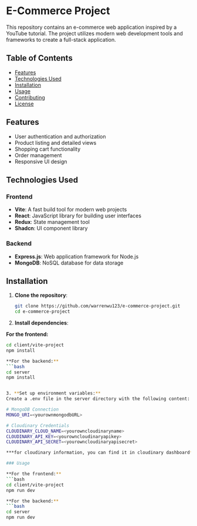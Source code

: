 # E-Commerce Project

This repository contains an e-commerce web application inspired by a YouTube tutorial. The project utilizes modern web development tools and frameworks to create a full-stack application.

## Table of Contents

- [Features](#features)
- [Technologies Used](#technologies-used)
- [Installation](#installation)
- [Usage](#usage)
- [Contributing](#contributing)
- [License](#license)

## Features

- User authentication and authorization
- Product listing and detailed views
- Shopping cart functionality
- Order management
- Responsive UI design

## Technologies Used

### Frontend

- **Vite**: A fast build tool for modern web projects
- **React**: JavaScript library for building user interfaces
- **Redux**: State management tool
- **Shadcn**: UI component library

### Backend

- **Express.js**: Web application framework for Node.js
- **MongoDB**: NoSQL database for data storage

## Installation

1. **Clone the repository**:

   ```bash
   git clone https://github.com/warrenwu123/e-commerce-project.git
   cd e-commerce-project

2. **Install dependencies**:

**For the frontend:**
  ```bash
  cd client/vite-project
  npm install

**For the backend:**
  ```bash
  cd server
  npm install


3. **Set up environment variables:**
  Create a .env file in the server directory with the following content:

  # MongoDB Connection
  MONGO_URI=<yourownmongodbURL>
  
  # Cloudinary Credentials    
  CLOUDINARY_CLOUD_NAME=<yourowncloudinaryname>
  CLOUDINARY_API_KEY=<yourowncloudinaryapikey>
  CLOUDINARY_API_SECRET=<yourowncloudinaryapisecret>

***for cloudinary information, you can find it in cloudinary dashboard***

### Usage

**For the frontend:**
  ```bash
  cd client/vite-project
  npm run dev

**For the backend:**
  ```bash
  cd server
  npm run dev
 
